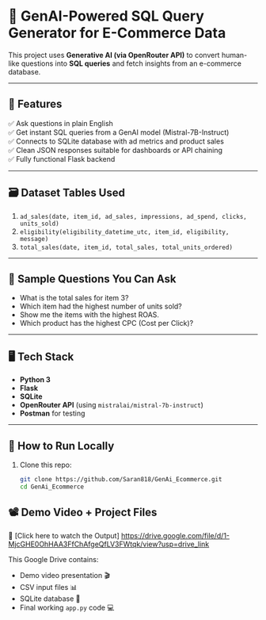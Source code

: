 # 🧠 GenAI-Powered SQL Query Generator for E-Commerce Data

This project uses **Generative AI (via OpenRouter API)** to convert human-like questions into **SQL queries** and fetch insights from an e-commerce database.

---

## 🚀 Features

✅ Ask questions in plain English  
✅ Get instant SQL queries from a GenAI model (Mistral-7B-Instruct)  
✅ Connects to SQLite database with ad metrics and product sales  
✅ Clean JSON responses suitable for dashboards or API chaining  
✅ Fully functional Flask backend

---

## 🗃️ Dataset Tables Used

1. `ad_sales(date, item_id, ad_sales, impressions, ad_spend, clicks, units_sold)`  
2. `eligibility(eligibility_datetime_utc, item_id, eligibility, message)`  
3. `total_sales(date, item_id, total_sales, total_units_ordered)`

---

## 🧪 Sample Questions You Can Ask

- What is the total sales for item 3?  
- Which item had the highest number of units sold?  
- Show me the items with the highest ROAS.  
- Which product has the highest CPC (Cost per Click)?

---

## 🖥️ Tech Stack

- **Python 3**
- **Flask**
- **SQLite**
- **OpenRouter API** (using `mistralai/mistral-7b-instruct`)
- **Postman** for testing

---

## 📂 How to Run Locally

1. Clone this repo:
   ```bash
   git clone https://github.com/Saran818/GenAi_Ecommerce.git
   cd GenAi_Ecommerce
## 📽️ Demo Video + Project Files

🎥 [Click here to watch the Output] https://drive.google.com/file/d/1-MjcGHE0OhHAA3FfChAfgeQfLV3FWtqk/view?usp=drive_link

This Google Drive contains:
- Demo video presentation 🎬
- CSV input files 📊
- SQLite database 📁
- Final working `app.py` code 💻
